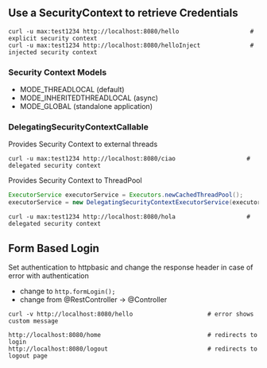 ## Use a SecurityContext to retrieve Credentials

````shell
curl -u max:test1234 http://localhost:8080/hello                    # explicit security context
curl -u max:test1234 http://localhost:8080/helloInject              # injected security context
````

### Security Context Models

+ MODE_THREADLOCAL (default)
+ MODE_INHERITEDTHREADLOCAL (async)
+ MODE_GLOBAL (standalone application)

### DelegatingSecurityContextCallable

Provides Security Context to external threads

````shell
curl -u max:test1234 http://localhost:8080/ciao                    # delegated security context
````

Provides Security Context to ThreadPool 

````java
ExecutorService executorService = Executors.newCachedThreadPool();
executorService = new DelegatingSecurityContextExecutorService(executorService);
````

````shell
curl -u max:test1234 http://localhost:8080/hola                    # delegated security context
````

## Form Based Login

Set authentication to httpbasic and change the response header in case of error with authentication

+ change to  `http.formLogin();`
+ change from @RestController -> @Controller

````shell
curl -v http://localhost:8080/hello                     # error shows custom message

http://localhost:8080/home                              # redirects to login
http://localhost:8080/logout                            # redirects to logout page
````
